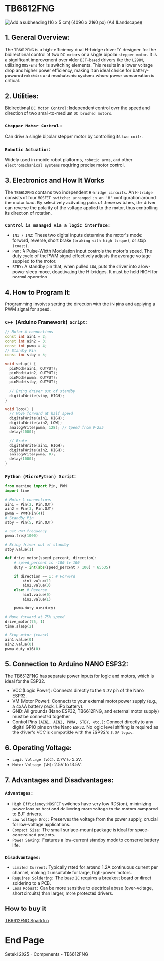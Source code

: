 # TB6612FNG
![Add a subheading (16 x 5 cm) (4096 x 2160 px) (A4 (Landscape))](https://github.com/user-attachments/assets/1465499f-0d6a-450c-9775-4fa62160bea2)

## 1. General Overview:

The `TB6612FNG` is a high-efficiency dual H-bridge driver `IC` designed for the bidirectional control of two `DC motors` or a single bipolar `stepper motor`. It is a significant improvement over older `BJT-based` drivers like the `L298N`, utilizing `MOSFETs` for its switching elements. This results in a lower voltage drop and higher power efficiency, making it an ideal choice for battery-powered `robotics` and mechatronic systems where power conservation is critical.

## 2. Utilities:

Bidirectional `DC Motor Control`: Independent control over the speed and direction of two small-to-medium `DC brushed motors`. 

### `Stepper Motor Control` :
Can drive a single bipolar stepper motor by controlling its `two coils`.

### `Robotic Actuation`: 
Widely used in mobile robot platforms, `robotic arms`, and other `electromechanical systems` requiring precise motor control.

## 3. Electronics and How It Works
The `TB6612FNG` contains two independent `H-bridge circuits`. An `H-bridge` consists of four `MOSFET switches arranged in an 'H'` configuration around the motor load. By selectively activating pairs of these switches, the driver can reverse the polarity of the voltage applied to the motor, thus controlling its direction of rotation.

### `Control is managed via a logic interface:`
- `IN1 / IN2`: These two digital inputs determine the motor's mode: forward, reverse, short brake `(braking with high torque)`, or stop `(coast)`.
- `PWM:` A Pulse-Width Modulation input controls the motor's speed. The duty cycle of the PWM signal effectively adjusts the average voltage supplied to the motor.
- `STBY:` A standby pin that, when pulled `LOW`, puts the driver into a low-power sleep mode, deactivating the H-bridges. It must be held HIGH for normal operation.
  
## 4. How to Program It:
Programming involves setting the direction with the IN pins and applying a PWM signal for speed.

### `C++ `(Arduino Framework)` Script`:

```ino
// Motor A connections
const int ain1 = 2;
const int ain2 = 3;
const int pwma = 4;
// Standby Pin
const int stby = 5;

void setup() {
  pinMode(ain1, OUTPUT);
  pinMode(ain2, OUTPUT);
  pinMode(pwma, OUTPUT);
  pinMode(stby, OUTPUT);
  
  // Bring driver out of standby
  digitalWrite(stby, HIGH);
}

void loop() {
  // Move forward at half speed
  digitalWrite(ain1, HIGH);
  digitalWrite(ain2, LOW);
  analogWrite(pwma, 128); // Speed from 0-255
  delay(2000);

  // Brake
  digitalWrite(ain1, HIGH);
  digitalWrite(ain2, HIGH);
  analogWrite(pwma, 0);
  delay(1000);
}
```
### `Python (MicroPython) Script`:

```py
from machine import Pin, PWM
import time

# Motor A connections
ain1 = Pin(2, Pin.OUT)
ain2 = Pin(3, Pin.OUT)
pwma = PWM(Pin(4))
# Standby Pin
stby = Pin(5, Pin.OUT)

# Set PWM frequency
pwma.freq(1000)

# Bring driver out of standby
stby.value(1)

def drive_motor(speed_percent, direction):
    # speed_percent is -100 to 100
    duty = int(abs(speed_percent / 100) * 65535)
    
    if direction == 1: # Forward
        ain1.value(1)
        ain2.value(0)
    else: # Reverse
        ain1.value(0)
        ain2.value(1)
    
    pwma.duty_u16(duty)

# Move forward at 75% speed
drive_motor(75, 1)
time.sleep(2)

# Stop motor (coast)
ain1.value(0)
ain2.value(0)
pwma.duty_u16(0)
```
## 5. Connection to Arduino NANO ESP32:
The TB6612FNG has separate power inputs for logic and motors, which is ideal for the ESP32.
- VCC (Logic Power): Connects directly to the `3.3V` pin of the Nano ESP32.
- VM (Motor Power): Connects to your external motor power supply (e.g., a 4xAA battery pack, LiPo battery).
- GND: All grounds (Nano ESP32, TB6612FNG, and external motor supply) must be connected together.
- Control Pins `(AIN1, AIN2, PWMA, STBY, etc.)`: Connect directly to any digital GPIO pins on the Nano `ESP32`. No logic level shifting is required as the driver's VCC is compatible with the ESP32's `3.3V logic`.
  
## 6. Operating Voltage:

- `Logic Voltage (VCC)`: 2.7V to 5.5V.
- `Motor Voltage (VM)`: 2.5V to 13.5V.
  
## 7. Advantages and Disadvantages:

### `Advantages:`

- `High Efficiency`: `MOSFET` switches have very low RDS(on), minimizing power loss as heat and delivering more voltage to the motors compared to BJT drivers.
- `Low Voltage Drop:` Preserves the voltage from the power supply, crucial for low-voltage applications.
- `Compact Size:` The small surface-mount package is ideal for space-constrained projects.
- `Power Saving:` Features a low-current standby mode to conserve battery life.
  
### `Disadvantages:`
- `Limited Current:` Typically rated for around 1.2A continuous current per channel, making it unsuitable for large, high-power motors.
- `Requires Soldering:` The base `IC` requires a breakout board or direct soldering to a PCB.
- `Less Robust:` Can be more sensitive to electrical abuse (over-voltage, short circuits) than larger, more protected drivers.

## How to buy it
 [TB6612FNG Sparkfun](https://www.sparkfun.com/sparkfun-motor-driver-dual-tb6612fng-1a.html)

# End Page
Seteki 2025 - Components - TB6612FNG
